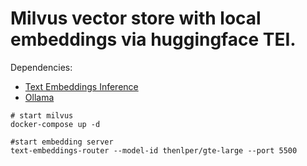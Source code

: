 # Milvus vector store with local embeddings via huggingface TEI.

Dependencies:
- [Text Embeddings Inference](https://github.com/huggingface/text-embeddings-inference)
- [Ollama](https://ollama.ai/) 

```shell
# start milvus
docker-compose up -d

#start embedding server
text-embeddings-router --model-id thenlper/gte-large --port 5500
```
